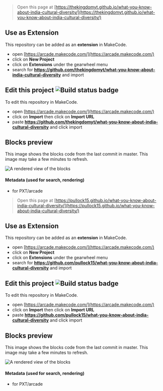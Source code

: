  


> Open this page at [https://thekingdomyt.github.io/what-you-know-about-india-cultural-diversity/](https://thekingdomyt.github.io/what-you-know-about-india-cultural-diversity/)

## Use as Extension

This repository can be added as an **extension** in MakeCode.

* open [https://arcade.makecode.com/](https://arcade.makecode.com/)
* click on **New Project**
* click on **Extensions** under the gearwheel menu
* search for **https://github.com/thekingdomyt/what-you-know-about-india-cultural-diversity** and import

## Edit this project ![Build status badge](https://github.com/thekingdomyt/what-you-know-about-india-cultural-diversity/workflows/MakeCode/badge.svg)

To edit this repository in MakeCode.

* open [https://arcade.makecode.com/](https://arcade.makecode.com/)
* click on **Import** then click on **Import URL**
* paste **https://github.com/thekingdomyt/what-you-know-about-india-cultural-diversity** and click import

## Blocks preview

This image shows the blocks code from the last commit in master.
This image may take a few minutes to refresh.

![A rendered view of the blocks](https://github.com/thekingdomyt/what-you-know-about-india-cultural-diversity/raw/master/.github/makecode/blocks.png)

#### Metadata (used for search, rendering)

* for PXT/arcade
<script src="https://makecode.com/gh-pages-embed.js"></script><script>makeCodeRender("{{ site.makecode.home_url }}", "{{ site.github.owner_name }}/{{ site.github.repository_name }}");</script>



> Open this page at [https://pullock15.github.io/what-you-know-about-india-cultural-diversity/](https://pullock15.github.io/what-you-know-about-india-cultural-diversity/)

## Use as Extension

This repository can be added as an **extension** in MakeCode.

* open [https://arcade.makecode.com/](https://arcade.makecode.com/)
* click on **New Project**
* click on **Extensions** under the gearwheel menu
* search for **https://github.com/pullock15/what-you-know-about-india-cultural-diversity** and import

## Edit this project ![Build status badge](https://github.com/pullock15/what-you-know-about-india-cultural-diversity/workflows/MakeCode/badge.svg)

To edit this repository in MakeCode.

* open [https://arcade.makecode.com/](https://arcade.makecode.com/)
* click on **Import** then click on **Import URL**
* paste **https://github.com/pullock15/what-you-know-about-india-cultural-diversity** and click import

## Blocks preview

This image shows the blocks code from the last commit in master.
This image may take a few minutes to refresh.

![A rendered view of the blocks](https://github.com/pullock15/what-you-know-about-india-cultural-diversity/raw/master/.github/makecode/blocks.png)

#### Metadata (used for search, rendering)

* for PXT/arcade
<script src="https://makecode.com/gh-pages-embed.js"></script><script>makeCodeRender("{{ site.makecode.home_url }}", "{{ site.github.owner_name }}/{{ site.github.repository_name }}");</script>

